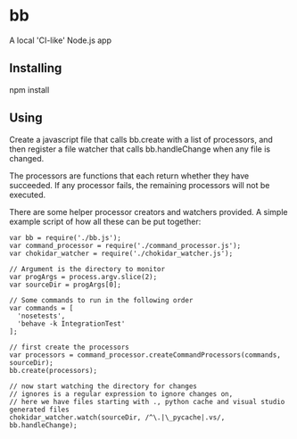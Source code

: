 # bb
A local 'CI-like' Node.js app

## Installing
npm install

## Using

Create a javascript file that calls bb.create with a list of processors,
and then register a file watcher that calls bb.handleChange when any file is changed.

The processors are functions that each return whether they have succeeded.
If any processor fails, the remaining processors will not be executed.

There are some helper processor creators and watchers provided.
A simple example script of how all these can be put together:

```
var bb = require('./bb.js');
var command_processor = require('./command_processor.js');
var chokidar_watcher = require('./chokidar_watcher.js');

// Argument is the directory to monitor
var progArgs = process.argv.slice(2);
var sourceDir = progArgs[0];

// Some commands to run in the following order
var commands = [
  'nosetests',
  'behave -k IntegrationTest'
];

// first create the processors
var processors = command_processor.createCommandProcessors(commands, sourceDir);
bb.create(processors);

// now start watching the directory for changes
// ignores is a regular expression to ignore changes on,
// here we have files starting with ., python cache and visual studio generated files
chokidar_watcher.watch(sourceDir, /^\.|\_pycache|.vs/, bb.handleChange);
```
